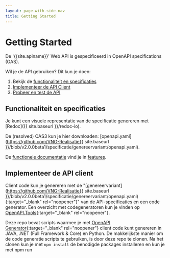 ```yaml
---
layout: page-with-side-nav
title: Getting Started
---
```

# Getting Started

De '{{site.apiname}}' Web API is gespecificeerd in OpenAPI specifications (OAS).

Wil je de API gebruiken? Dit kun je doen:

1. Bekijk de [functionaliteit en specificaties](#functionaliteit-en-specificaties)
2. [Implementeer de API Client](#implementeer-de-api-client)
3. [Probeer en test de API](#probeer-en-test-de-api)

## Functionaliteit en specificaties

Je kunt een visuele representatie van de specificatie genereren met [Redoc]({{ site.baseurl }}/redoc-io).

De (resolved) OAS3 kun je hier downloaden: [openapi.yaml](https://github.com/VNG-Realisatie{{ site.baseurl }}/blob/v2.0.0beta1/specificatie/genereervariant/openapi.yaml).

De [functionele documentatie](./features-v2-beta) vind je in [features](./features-v2-beta).

## Implementeer de API client
Client code kun je genereren met de "[genereervariant](https://github.com/VNG-Realisatie{{ site.baseurl }}/blob/v2.0.0beta1/specificatie/genereervariant/openapi.yaml){:target="_blank" rel="noopener"}" van de API-specificaties en een code generator. Een overzicht met codegeneratoren kun je vinden op [OpenAPI.Tools](https://openapi.tools/#sdk){:target="_blank" rel="noopener"}.

Deze repo bevat scripts waarmee je met [OpenAPI Generator](https://openapi-generator.tech/){:target="_blank" rel="noopener"} client code kunt genereren in JAVA, .NET (Full Framework & Core) en Python. De makkelijkste manier om de code generatie scripts te gebruiken, is door deze repo te clonen. Na het clonen kun je met `npm install` de benodigde packages installeren en kun je met npm run <script naam> één van de volgende scripts uitvoeren:
- oas:generate-java-client (voor JAVA client code)
- oas:generate-netcore-client (voor .NET Core client code)
- oas:generate-net-client (voor .NET Full Framework client code)
- oas:generate-python-client (voor Python client code)

Een lijst met andere ondersteunde generator opties kun je vinden in de [Generators List](https://openapi-generator.tech/docs/generators){:target="_blank" rel="noopener"} van OpenAPI Generator.

Note. De prerequisite van OpenAPI Generator is JAVA. Je moet een JAVA runtime installeren voordat je OpenAPI Generator kunt gebruiken
  
## Probeer en test de API

Wil je de '{{site.apiname}}' Web API proberen en testen? Kijk op: `https://www.haalcentraal.nl/haalcentraal/api/brp`

Om de web api te gebruiken heb je een apikey nodig. Deze voeg je aan een request toe als header "X-API-KEY". Een API-key vraag je aan bij de product owner [c.dingemanse@comites.nl](mailto:c.dingemanse@comites.nl), of wordt ter plekke aan jou uitgereikt op de API Lab.

__Je kan de Haal Centraal probeeromgeving niet gebruiken vanuit de browser, dus ook niet vanuit de browserversie van Postman. Gebruik dus de desktopversie van een testtool (zoals Postman) om berichten te sturen.__

### Importeer de specificaties in Postman

De werking van de '{{site.apiname}}' Web API is het makkelijkst te testen met behulp van [Postman](https://www.getpostman.com/){:target="_blank" rel="noopener"}. We hebben al een [Postman collection](https://raw.githubusercontent.com/VNG-Realisatie{{ site.baseurl }}/develop/test/BRP-Bevragen-v2-postman-collection.json){:target="_blank" rel="noopener"} voor je klaargezet. Deze kun je importeren in Postman.

In Postman kun je de Postman collection importeren en visueel de {{site.apiname}} Personen endpoint aanroepen. Volg deze stappen om de Postman collection te importeren:

1.Klik op de Import button om de Import dialog box te openen

![Import](./img/1-click-import-button-v2.jpg)  

2.Selecteer de 'Link' tab, plak de volgende url in de 'Enter a URL' textbox en klik op de Continue button

!['Import From Link'](./img/2-select-import-from-link-tab-v2.jpg)  

``` url
https://raw.githubusercontent.com/VNG-Realisatie{{ site.baseurl }}/develop/test/BRP-Bevragen-v2-postman-collection.json
```

3.Klik op de Import button om de Postman collectie te importeren

![Generate Postman collection](./img/3-generate-postman-collection-v2.jpg)  

4.Import overzicht

![Postman collection overview](./img/4-postman-collection-overview-v2.jpg)  

### Configureer de url en api key

1. Klik op "Bevragen Personen v2" om de globale configuratie en documentatie scherm te openen.
![Generate Postman collection](./img/edit-collection-v2.png)
2. In de "Auth" tabblad, kies Type "API Key"
3. Vul in Key: "x-api-key", Value: de API key die je van Cathy hebt ontvangen, Add to: "Header"
4. Selecteer tabblad "Variables"
5. Vul bij baseUrl INITIAL VALUE en bij CURRENT VALUE: `https://www.haalcentraal.nl/haalcentraal/api/brp`

### Raadpleeg een Natuurlijk Persoon

Selecteer hiervoor de POST Raadpleeg met burgerservicenummer request.  
![POST Raadpleeg met burgerservicenummer](./img/5-post-request-v2.jpg)  
Selecteer de "Body" tabblad in het invoerscherm voor de request. Vul één of meerdere burgerservicenummers in in het burgerservicenummer veld en één of meerdere veld paden in het fields veld. Zie onderaan de Getting started voor mogelijke burgerservicenummers.

Klik op de Send button om de request naar de endpoint te sturen. De Web API reageert dan met een response:  
![Response](./img/7-response.jpg)

### Testpersonen

Deze tabel bevat fictieve burgerservicenummers van testpersonen voor specifieke situaties waarmee de 'Bevraging Persoon' Web API kan worden getest.

burgerservicenummer | situatie
---------------- | :-------  
999993847 | ouders, partner, kinderen, BAG-adres, verblijfplaats in onderzoek
999992077 | overleden
999993483 | geëmigreerd, verblijf buitenland, geheimhouding, uitgebreide verblijfplaatshistorie
999990482 | niet-BAG adres
000009921 | locatiebeschrijving
999993653 | niet-Nederlandse nationaliteit, ouders niet ingeschreven
999995017 | actuele en historische verblijfstitel
999990408 | gezag minderjarige
999994669 | verblijfplaatshistorie met verblijf buitenland en locatiebeschrijving en adrescorrectie
999992806 | uitgebreide verblijfstitelhistorie
999993926 | actuele en meerdere ex-partners
999991905 | twee beëindigde relaties
999993550 | partner niet ingeschreven
999990421 | meerdere kinderen, wel en niet-ingeschreven

De API gebruikt de GBA-V proefomgeving. Alle testpersonen die daarin voorkomen kun je ook in de API gebruiken. De volledige set testpersonen kan worden gedownload bij de [RvIG](https://www.rvig.nl/documenten/richtlijnen/2018/09/20/testdataset-persoonslijsten-proefomgevingen-gba-v){:target="_blank"}.
Een vertaling van GBA-V (LO GBA) attributen naar BRP API properties staat beschreven in de [BRP-LO GBA mapping](https://github.com/VNG-Realisatie{{ site.baseurl }}/blob/master/docs/BRP-LO%20GBA%20mapping.xlsx?raw=true){:target="_blank" rel="noopener"}.
